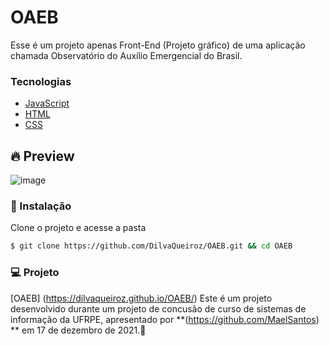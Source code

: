 # OAEB
Esse é um projeto apenas Front-End (Projeto gráfico)  de uma aplicação chamada Observatório do Auxílio Emergencial do Brasil.

### Tecnologias 
  - [JavaScript](https://devdocs.io/javascript/)
  - [HTML](https://developer.mozilla.org/pt-BR/docs/Web/HTML)
  - [CSS](https://developer.mozilla.org/pt-BR/docs/Web/CSS)

## 🔥 Preview
![image](https://user-images.githubusercontent.com/48795370/159979711-7d00fe32-5b3f-44a8-8d83-5587e9af550b.png)

### 🚀 Instalação

Clone o projeto e acesse a pasta
```sh
$ git clone https://github.com/DilvaQueiroz/OAEB.git && cd OAEB
```

### 💻 Projeto
[OAEB] (https://dilvaqueiroz.github.io/OAEB/)
Este é um projeto desenvolvido durante um projeto de concusão de curso de sistemas de informação da UFRPE, apresentado por **(https://github.com/MaelSantos) ** em 17 de dezembro de 2021.💜
